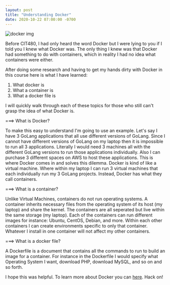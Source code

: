 ```yaml
---
layout: post
title: "Understanding Docker"
date: 2020-10-22 07:00:00 -0700
---
```


![docker img]({{site.url}}/assets/docker.png)

Before CIT480, I had only heard the word Docker but I were lying to you if I told you I knew what Docker was. The only thing I knew was that Docker had something to do with containers, which in reality I had no idea what containers were either.

After doing some research and having to get my hands dirty with Docker in this course here is what I have learned:

1) What docker is
2) What a container is
3) What a docker file is

I will quickly walk through each of these topics for those who still can't grasp the idea of what Docker is.

===> What is Docker?

To make this easy to understand I'm going to use an example. Let's say I have 3 GoLang applications that all use different versions of GoLang. Since I cannot have different versions of GoLang on my laptop then it is impossible to run all 3 applications. Literally I would need 3 machines all with the different GoLang versions to run those applications individually. Also I can purchase 3 different spaces on AWS to host these applications. This is where Docker comes in and solves this dilemma. Docker is kind of like a virtual machine. Where within my laptop I can run 3 virtual machines that each individually run my 3 GoLang projects. Instead, Docker has what they call containers.

===> What is a container?

Unlike Virtual Machines, containers do not run operating systems. A container inherits necessary files from the operating system of its host (my laptop) and share the kernel. The containers are all seperated but live within the same storage (my laptop). Each of the containers can run different images for instance: Ubuntu, CentOS, Debian, and more. Within each other containers I can create environments specific to only that container. Whatever I install in one container will not affect my other containers.

===> What is a docker file?

A Dockerfile is a document that contains all the commands to run to build an image for a container. For instance in the Dockerfile I would specify what Operating System I want, download PHP, download MySQL, and so on and so forth.

I hope this was helpful. To learn more about Docker you can [here][docker]. Hack on!

[docker]:https://docker-curriculum.com/




